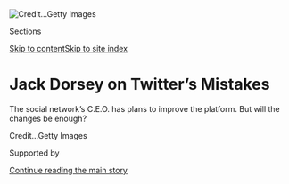 <div id="app">

<div>

<div>

<div>

</div>

<div data-aria-hidden="false">

<div id="site-content" data-role="main">

<div>

<div class="css-1aor85t" style="opacity:0.000000001;z-index:-1;visibility:hidden">

<div class="css-1hqnpie">

<div class="css-epjblv">

<span class="css-17xtcya">[The
Daily](/podcasts/the-daily)</span><span class="css-x15j1o">|</span><span class="css-fwqvlz">Jack
Dorsey on Twitter’s
Mistakes</span>

</div>

<div class="css-k008qs">

<div class="css-1iwv8en">

<span class="css-18z7m18"></span>

<div>

</div>

</div>

<span class="css-1n6z4y">https://nyti.ms/2XCscxL</span>

<div class="css-1705lsu">

<div class="css-4xjgmj">

<div class="css-4skfbu" data-role="toolbar" data-aria-label="Social Media Share buttons, Save button, and Comments Panel with current comment count" data-testid="share-tools">

  - 
  - 
  - 
  - 
    
    <div class="css-6n7j50">
    
    </div>

  - 

</div>

</div>

</div>

</div>

</div>

</div>

<div id="NYT_TOP_BANNER_REGION" class="css-11qgg8s">

</div>

<div id="fullBleedHeaderContent">

<div class="css-n4ws9g">

![<span class="css-cnj6d5 e1z0qqy90" itemprop="copyrightHolder"><span class="css-1ly73wi e1tej78p0">Credit...</span><span><span>Getty
Images</span></span></span>](https://static01.graylady3jvrrxbe.onion/images/2020/08/10/podcasts/10daily-dorsey/10daily-dorsey-articleLarge-v2.jpg?quality=75&auto=webp&disable=upscale)

</div>

<div class="css-3z92zw">

<div class="css-6cn7ki">

<div class="NYTAppHideMasthead css-1bcu9v6 e1suatyy0">

<div class="section css-1o1qe8k e1suatyy2">

<div class="css-cu5p7t er09x8g0">

<div class="css-6n7j50">

</div>

<span class="css-1dv1kvn">Sections</span>

[Skip to content](#site-content)[Skip to site index](#site-index)

</div>

<div class="css-10698na e1huz5gh0">

</div>

</div>

</div>

<div class="css-1sojcmr ehdk2mb0">

# Jack Dorsey on Twitter’s Mistakes

</div>

The social network’s C.E.O. has plans to improve the platform. But will
the changes be
enough?

</div>

</div>

<div class="css-nwzfg5 e1gnum310">

<span class="css-1f9pvn2 the-daily"></span><span class="css-cnj6d5 e1z0qqy90" itemprop="copyrightHolder"><span class="css-1ly73wi e1tej78p0">Credit...</span><span><span>Getty
Images</span></span></span>

</div>

<div id="sponsor-wrapper" class="css-1hyfx7x">

<div id="sponsor-slug" class="css-19vbshk">

Supported by

</div>

[Continue reading the main
story](#after-sponsor)

<div id="sponsor" class="ad sponsor-wrapper" style="text-align:center;height:100%;display:block">

</div>

<div id="after-sponsor">

</div>

</div>

<div class="css-1wx1auc e1gnum311">

</div>

</div>

<div class="section meteredContent css-1r7ky0e" name="articleBody" itemprop="articleBody">

<div class="css-1fanzo5 StoryBodyCompanionColumn">

<div class="css-53u6y8">

**This episode of “The Daily” was hosted by Michael Barbaro, produced by
Andy Mills and Rachel Quester, and edited by Lisa Tobin.**

This article was written by Lauren Jackson and Desiree Ibekwe.

***Listen and subscribe to our podcast from your mobile device:***
**[*Via Apple
Podcasts*](https://itunes.apple.com/us/podcast/the-daily/id1200361736?mt=2)**
***|*** **[*Via
Spotify*](https://open.spotify.com/show/3IM0lmZxpFAY7CwMuv9H4g?si=SfuMSC55R1qprFsRZU3_zw)**
***|*** **[*Via
Stitcher*](http://www.stitcher.com/podcast/the-new-york-times/the-daily-10)**

</div>

</div>

<div class="audioFigureHeading">

<div class="css-1et479a">

![](https://static01.graylady3jvrrxbe.onion/images/2017/01/29/podcasts/the-daily-album-art/the-daily-album-art-articleInline-v2.jpg?quality=75&auto=webp&disable=upscale)

</div>

### Listen to ‘The Daily’: Jack Dorsey on Twitter’s Mistakes

</div>

<div class="css-qe9gm7">

<div>

</div>

</div>

<div class="css-1fanzo5 StoryBodyCompanionColumn">

<div class="css-53u6y8">

“Do you believe that you are one of the most powerful people on Earth
right now?”

Jack Dorsey, Twitter’s C.E.O., was quick to deflect. “No,” he laughed.
“Everything that has made Twitter powerful has come from the people
using it.”

That was one of the first questions that Michael asked Mr. Dorsey in a
wide-ranging interview on the role of his platform in shaping public
discourse and beliefs in America. The conversation that followed probed
the limits, dangers and responsibilities of that role — revealing just
how complicated the struggle against misinformation and polarization on
social media can be.

</div>

</div>

<div class="css-1fanzo5 StoryBodyCompanionColumn">

<div class="css-53u6y8">

In the four years since the 2016 election revealed social media’s role
in the American electoral process, governments around the world have
[grappled with how to
regulate](https://www.nytimes3xbfgragh.onion/2020/08/04/technology/europe-big-tech.html)
the scale and scope of tech giants. Some social networks, like Facebook,
have been slower to acknowledge a need for change, but Twitter has
embraced the challenge, acknowledging that the company made mistakes in
the past. Still, [Twitter itself is
divided](https://www.nytimes3xbfgragh.onion/2020/05/30/technology/twitter-trump-dorsey.html)
over how to design products and policies that assign visibility to users
working in the public interest.

With three months to go until the 2020 election, we asked Mr. Dorsey to
reflect on his regrets and on his platform’s flaws — and on what he
hopes to change as he forges a new path for his company.

## Three key moments from our interview with Twitter’s C.E.O.

### What the platform should have done differently from the start

Twitter was founded without a plan, Mr. Dorsey said. “It wasn’t
something we really invented, it was something we discovered. And we
kept pulling the thread on it.”

The unraveling was “electric,” he said, as the small, localized platform
he built for friends to share updates on their lives morphed into a
global social network. In the process, though, Mr. Dorsey said he now
believes that he made a critical mistake: not hiring experts to help him
understand the potentially far-reaching importance of apparently small
design choices.

“The disciplines that we were lacking in the company in the early days,
that I wish we would have understood and hired for,” he said, were “a
game theorist to just really understand the ramifications of tiny
decisions that we make, such as what happens with retweet versus retweet
with comment and what happens when you put a count next to a like
button?”

</div>

</div>

<div class="css-1fanzo5 StoryBodyCompanionColumn">

<div class="css-53u6y8">

Without this expertise, he said he thought that the company had built
incentives into the app that encouraged users and media outlets to write
tweets and headlines that appealed to sensationalism instead of
accuracy. At the time, he noted, he struggled to envision the app’s
potential social implications — and what those design decisions might
mean for “how people interrelate with one another, how people converse
with one another.”

Still, he said he believed that his company had played a correlative,
not a causal role in shaping public discourse — amplifying trends that
existed “in parallel” to the platform.

Abuse and harassment did not start after this polarization or the
political dialogue coming on Twitter,” he said. “It’s been on the
internet forever.”

### Building nuance and openness into the platform's design

Mr. Dorsey said that he, and his company, intended to learn from past
mistakes.

“It would be silly for us not to change Twitter,” he said. To Mr.
Dorsey, the company “should become irrelevant if it doesn’t change, if
it doesn’t constantly evolve and if it doesn’t recognize gaps and
opportunities to get better.”

He said he also hoped to build that openness, and admission of
wrongdoing, into the platform’s discourse. “It’s important that we
continue to allow the space for people to express their past and their
history in context,” he said, responding to the critique that Twitter,
with its limited character count and incentives for pith, promotes
intolerance.

“If we can’t express that, we can’t learn from it, and then we can’t
really progress,” he said, “or improve as a culture, or as individuals
either.”

To do this, Mr. Dorsey said that he was considering alterations to how
Twitter worked. In some iterations of the platform’s algorithm, he said,
“the most salacious or controversial tweets will naturally rise to the
top because those are the things that people naturally click on or share
without thinking about it or reply to.”

</div>

</div>

<div class="css-1fanzo5 StoryBodyCompanionColumn">

<div class="css-53u6y8">

Solving this issue, he said, requires demystifying the code that governs
social networks — an issue the industry has generally shied away from.
“They are way too much of a black box,” he said.

“We need to open up and be transparent around how our algorithms work
and how they’re used, and maybe even enable people to choose their own
algorithms to rank the content or to create their own algorithms, to
rank it. To be that open, I think, would be pretty incredible.”

### Should President Trump be censored?

Since he first sat behind the Resolute Desk, iPhone in hand, President
Trump has [reshaped the
presidency](https://www.nytimes3xbfgragh.onion/interactive/2019/11/02/us/politics/trump-twitter-presidency.html)
— and the nation — with the help of more than 11,000 tweets. His account
is a forum for early-morning musings, personal vendettas and
off-the-cuff policy decisions. The platform has also facilitated digital
connections between the president and [extremists, impostors and
spies](https://www.nytimes3xbfgragh.onion/interactive/2019/11/02/us/politics/trump-twitter-disinformation.html).

While Mr. Dorsey acknowledged that President Trump had leveraged
Twitter’s algorithms to create visibility “to great effect,” he
challenged the assertion that Twitter gave the president an unmediated
platform to share his views — and misinformation.

“I think it’s important that we do recognize, number one, that these
annotations are happening by the crowd in real time all the time,” he
said, noting that through replies, comments and retweets with added
context, users around the world have the opportunity to qualify,
challenge or engage with the president.

However, he said he did believe that there were particular areas in
which Twitter had a responsibility to intervene — specifically with
regard to language that encourages violence or voter suppression or that
challenges electoral integrity.

Twitter has recently risked provoking Mr. Trump’s ire after [placing
some of the president’s
tweets](https://www.nytimes3xbfgragh.onion/2020/06/23/technology/trump-twitter-label-seattle.html)
behind a warning label saying that they violated the company’s policies
forbidding abusive behavior. Mr. Dorsey said that the platform was
working to make the decision-making process about when to apply such
warnings “as tight as possible” and that he hoped to “make those
interventions as infrequent as possible.”

</div>

</div>

<div class="css-1fanzo5 StoryBodyCompanionColumn">

<div class="css-53u6y8">

Still, he added, the company “won’t hesitate” to take action on accounts
that violate Twitter’s terms of service.

</div>

</div>

<div>

</div>

<div class="css-1fanzo5 StoryBodyCompanionColumn">

<div class="css-53u6y8">

**Background reading:**

  - A [17-year-old in
    Florida](https://www.nytimes3xbfgragh.onion/2020/08/02/technology/florida-teenager-twitter-hack.html)
    was recently responsible for one of the worst hacking attacks in
    Twitter’s history — successfully breaching the accounts of some of
    the world’s most famous people, including Barack Obama, Kanye West
    and Elon Musk. [But did the teenager do the country a
    favor](https://www.nytimes3xbfgragh.onion/2020/07/16/us/politics/twitter-hack.html)?

  - [Twitter is in hot
    water](https://www.nytimes3xbfgragh.onion/2020/08/04/technology/europe-big-tech.html)
    with the government for sharing with advertisers phone numbers given
    to the company for personal security purposes.

*Tune in, and tell us what you think. Email us at*
[*thedaily@NYTimes.com*](mailto:thedaily@NYTimes.com)*. Follow Michael
Barbaro on Twitter:* [*@mikiebarb*](https://twitter.com/mikiebarb)*. And
if you’re interested in advertising with “The Daily,” write to us at*
[*thedaily-ads@NYTimes.com*](mailto:thedaily-ads@NYTimes.com)*.*

</div>

</div>

<div>

</div>

<div class="css-1fanzo5 StoryBodyCompanionColumn">

<div class="css-53u6y8">

“The Daily” is made by Theo Balcomb, Andy Mills, Lisa Tobin, Rachel
Quester, Lynsea Garrison, Annie Brown, Clare Toeniskoetter, Paige
Cowett, Michael Simon Johnson, Brad Fisher, Larissa Anderson, Wendy
Dorr, Chris Wood, Jessica Cheung, Stella Tan, Alexandra Leigh Young,
Lisa Chow, Eric Krupke, Marc Georges, Luke Vander Ploeg, Kelly Prime,
Julia Longoria, Sindhu Gnanasambandan, M.J. Davis Lin, Austin Mitchell,
Neena Pathak, Dan Powell, Dave Shaw, Sydney Harper, Daniel Guillemette,
Hans Buetow, Robert Jimison, Mike Benoist, Bianca Giaever, Liz O. Baylen
and Asthaa Chaturvedi. Our theme music is by Jim Brunberg and Ben
Landsverk of Wonderly. Special thanks to Sam Dolnick, Mikayla Bouchard,
Lauren Jackson, Julia Simon, Mahima Chablani, Nora Keller and Desiree
Ibekwe.

</div>

</div>

</div>

<div>

</div>

<div>

</div>

<div>

</div>

<div>

<div id="bottom-wrapper" class="css-1ede5it">

<div id="bottom-slug" class="css-l9onyx">

Advertisement

</div>

[Continue reading the main
story](#after-bottom)

<div id="bottom" class="ad bottom-wrapper" style="text-align:center;height:100%;display:block;min-height:90px">

</div>

<div id="after-bottom">

</div>

</div>

</div>

</div>

</div>

## Site Index

<div>

</div>

## Site Information Navigation

  - [© <span>2020</span> <span>The New York Times
    Company</span>](https://help.nytimes3xbfgragh.onion/hc/en-us/articles/115014792127-Copyright-notice)

<!-- end list -->

  - [NYTCo](https://www.nytco.com/)
  - [Contact
    Us](https://help.nytimes3xbfgragh.onion/hc/en-us/articles/115015385887-Contact-Us)
  - [Work with us](https://www.nytco.com/careers/)
  - [Advertise](https://nytmediakit.com/)
  - [T Brand Studio](http://www.tbrandstudio.com/)
  - [Your Ad
    Choices](https://www.nytimes3xbfgragh.onion/privacy/cookie-policy#how-do-i-manage-trackers)
  - [Privacy](https://www.nytimes3xbfgragh.onion/privacy)
  - [Terms of
    Service](https://help.nytimes3xbfgragh.onion/hc/en-us/articles/115014893428-Terms-of-service)
  - [Terms of
    Sale](https://help.nytimes3xbfgragh.onion/hc/en-us/articles/115014893968-Terms-of-sale)
  - [Site
    Map](https://spiderbites.nytimes3xbfgragh.onion)
  - [Help](https://help.nytimes3xbfgragh.onion/hc/en-us)
  - [Subscriptions](https://www.nytimes3xbfgragh.onion/subscription?campaignId=37WXW)

</div>

</div>

</div>

</div>
